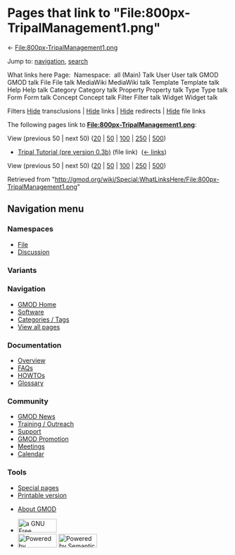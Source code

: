 <div id="mw-page-base" class="noprint">

</div>

<div id="mw-head-base" class="noprint">

</div>

<div id="content" class="mw-body" role="main">

<span id="top"></span>

<div id="mw-js-message" style="display:none;">

</div>



# <span dir="auto">Pages that link to "File:800px-TripalManagement1.png"</span>

<div id="bodyContent">

<div id="contentSub">

←
[File:800px-TripalManagement1.png](/wiki/File:800px-TripalManagement1.png "File:800px-TripalManagement1.png")

</div>

<div id="jump-to-nav" class="mw-jump">

Jump to: [navigation](#mw-navigation), [search](#p-search)

</div>

<div id="mw-content-text">

What links here Page:  Namespace:  all (Main) Talk User User talk GMOD
GMOD talk File File talk MediaWiki MediaWiki talk Template Template talk
Help Help talk Category Category talk Property Property talk Type Type
talk Form Form talk Concept Concept talk Filter Filter talk Widget
Widget talk

Filters
[Hide](/mediawiki/index.php?title=Special:WhatLinksHere/File:800px-TripalManagement1.png&hidetrans=1 "Special:WhatLinksHere/File:800px-TripalManagement1.png")
transclusions \|
[Hide](/mediawiki/index.php?title=Special:WhatLinksHere/File:800px-TripalManagement1.png&hidelinks=1 "Special:WhatLinksHere/File:800px-TripalManagement1.png")
links \|
[Hide](/mediawiki/index.php?title=Special:WhatLinksHere/File:800px-TripalManagement1.png&hideredirs=1 "Special:WhatLinksHere/File:800px-TripalManagement1.png")
redirects \|
[Hide](/mediawiki/index.php?title=Special:WhatLinksHere/File:800px-TripalManagement1.png&hideimages=1 "Special:WhatLinksHere/File:800px-TripalManagement1.png")
file links

The following pages link to
**[File:800px-TripalManagement1.png](/wiki/File:800px-TripalManagement1.png "File:800px-TripalManagement1.png")**:

View (previous 50 \| next 50)
([20](/mediawiki/index.php?title=Special:WhatLinksHere/File:800px-TripalManagement1.png&limit=20 "Special:WhatLinksHere/File:800px-TripalManagement1.png")
\|
[50](/mediawiki/index.php?title=Special:WhatLinksHere/File:800px-TripalManagement1.png&limit=50 "Special:WhatLinksHere/File:800px-TripalManagement1.png")
\|
[100](/mediawiki/index.php?title=Special:WhatLinksHere/File:800px-TripalManagement1.png&limit=100 "Special:WhatLinksHere/File:800px-TripalManagement1.png")
\|
[250](/mediawiki/index.php?title=Special:WhatLinksHere/File:800px-TripalManagement1.png&limit=250 "Special:WhatLinksHere/File:800px-TripalManagement1.png")
\|
[500](/mediawiki/index.php?title=Special:WhatLinksHere/File:800px-TripalManagement1.png&limit=500 "Special:WhatLinksHere/File:800px-TripalManagement1.png"))

- [Tripal Tutorial (pre version
  0.3b)](/wiki/Tripal_Tutorial_(pre_version_0.3b) "Tripal Tutorial (pre version 0.3b)")
  (file link) ‎ <span class="mw-whatlinkshere-tools">([←
  links](/mediawiki/index.php?title=Special:WhatLinksHere&target=Tripal+Tutorial+%28pre+version+0.3b%29 "Special:WhatLinksHere"))</span>

View (previous 50 \| next 50)
([20](/mediawiki/index.php?title=Special:WhatLinksHere/File:800px-TripalManagement1.png&limit=20 "Special:WhatLinksHere/File:800px-TripalManagement1.png")
\|
[50](/mediawiki/index.php?title=Special:WhatLinksHere/File:800px-TripalManagement1.png&limit=50 "Special:WhatLinksHere/File:800px-TripalManagement1.png")
\|
[100](/mediawiki/index.php?title=Special:WhatLinksHere/File:800px-TripalManagement1.png&limit=100 "Special:WhatLinksHere/File:800px-TripalManagement1.png")
\|
[250](/mediawiki/index.php?title=Special:WhatLinksHere/File:800px-TripalManagement1.png&limit=250 "Special:WhatLinksHere/File:800px-TripalManagement1.png")
\|
[500](/mediawiki/index.php?title=Special:WhatLinksHere/File:800px-TripalManagement1.png&limit=500 "Special:WhatLinksHere/File:800px-TripalManagement1.png"))

</div>

<div class="printfooter">

Retrieved from
"<http://gmod.org/wiki/Special:WhatLinksHere/File:800px-TripalManagement1.png>"

</div>

<div id="catlinks" class="catlinks catlinks-allhidden">

</div>

<div class="visualClear">

</div>

</div>

</div>

<div id="mw-navigation">

## Navigation menu

<div id="mw-head">



<div id="left-navigation">

<div id="p-namespaces" class="vectorTabs" role="navigation"
aria-labelledby="p-namespaces-label">

### Namespaces

- <span id="ca-nstab-image"><a href="/wiki/File:800px-TripalManagement1.png" accesskey="c"
  title="View the file page [c]">File</a></span>
- <span id="ca-talk"><a
  href="/mediawiki/index.php?title=File_talk:800px-TripalManagement1.png&amp;action=edit&amp;redlink=1"
  accesskey="t"
  title="Discussion about the content page [t]">Discussion</a></span>

</div>

<div id="p-variants" class="vectorMenu emptyPortlet" role="navigation"
aria-labelledby="p-variants-label">

### 

### Variants[](#)

<div class="menu">

</div>

</div>

</div>

<div id="right-navigation">





</div>



</div>

</div>

</div>

<div id="mw-panel">

<div id="p-logo" role="banner">

<a href="/wiki/Main_Page"
style="background-image: url(http://gmod.org/images/GMOD-cogs.png);"
title="Visit the main page"></a>

</div>

<div id="p-Navigation" class="portal" role="navigation"
aria-labelledby="p-Navigation-label">

### Navigation

<div class="body">

- <span id="n-GMOD-Home">[GMOD Home](/wiki/Main_Page)</span>
- <span id="n-Software">[Software](/wiki/GMOD_Components)</span>
- <span id="n-Categories-.2F-Tags">[Categories /
  Tags](/wiki/Categories)</span>
- <span id="n-View-all-pages">[View all
  pages](/wiki/Special:AllPages)</span>

</div>

</div>

<div id="p-Documentation" class="portal" role="navigation"
aria-labelledby="p-Documentation-label">

### Documentation

<div class="body">

- <span id="n-Overview">[Overview](/wiki/Overview)</span>
- <span id="n-FAQs">[FAQs](/wiki/Category:FAQ)</span>
- <span id="n-HOWTOs">[HOWTOs](/wiki/Category:HOWTO)</span>
- <span id="n-Glossary">[Glossary](/wiki/Glossary)</span>

</div>

</div>

<div id="p-Community" class="portal" role="navigation"
aria-labelledby="p-Community-label">

### Community

<div class="body">

- <span id="n-GMOD-News">[GMOD News](/wiki/GMOD_News)</span>
- <span id="n-Training-.2F-Outreach">[Training /
  Outreach](/wiki/Training_and_Outreach)</span>
- <span id="n-Support">[Support](/wiki/Support)</span>
- <span id="n-GMOD-Promotion">[GMOD
  Promotion](/wiki/GMOD_Promotion)</span>
- <span id="n-Meetings">[Meetings](/wiki/Meetings)</span>
- <span id="n-Calendar">[Calendar](/wiki/Calendar)</span>

</div>

</div>

<div id="p-tb" class="portal" role="navigation"
aria-labelledby="p-tb-label">

### Tools

<div class="body">

- <span id="t-specialpages"><a href="/wiki/Special:SpecialPages" accesskey="q"
  title="A list of all special pages [q]">Special pages</a></span>
- <span id="t-print"><a
  href="/mediawiki/index.php?title=Special:WhatLinksHere/File:800px-TripalManagement1.png&amp;printable=yes"
  rel="alternate" accesskey="p"
  title="Printable version of this page [p]">Printable version</a></span>

</div>

</div>

</div>

</div>

<div id="footer" role="contentinfo">

- <span id="footer-places-about">[About
  GMOD](/wiki/GMOD:About "GMOD:About")</span>

<!-- -->

- <span id="footer-copyrightico">[<img src="http://www.gnu.org/graphics/gfdl-logo-small.png" width="88"
  height="31" alt="a GNU Free Documentation License" />](http://www.gnu.org/licenses/fdl-1.3.html)</span>
- <span id="footer-poweredbyico">[<img src="/mediawiki/skins/common/images/poweredby_mediawiki_88x31.png"
  width="88" height="31" alt="Powered by MediaWiki" />](//www.mediawiki.org/)
  [<img
  src="/mediawiki/extensions/SemanticMediaWiki/includes/../resources/images/smw_button.png"
  width="88" height="31" alt="Powered by Semantic MediaWiki" />](https://www.semantic-mediawiki.org/wiki/Semantic_MediaWiki)</span>

<div style="clear:both">

</div>

</div>

